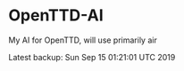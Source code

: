 # OpenTTD-AI
My AI for OpenTTD, will use primarily air

Latest backup: Sun Sep 15 01:21:01 UTC 2019
